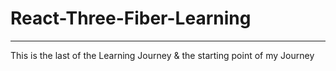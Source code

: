 # React-Three-Fiber-Learning
---
This is the last of the Learning Journey & the starting point of my Journey
